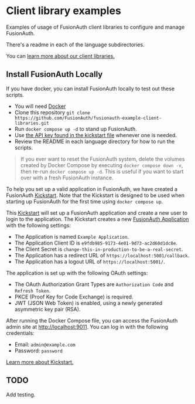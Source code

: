 # Client library examples

Examples of usage of FusionAuth client libraries to configure and manage FusionAuth. 

There's a readme in each of the language subdirectories.

You can [learn more about our client libraries.](https://fusionauth.io/docs/v1/tech/client-libraries/)

## Install FusionAuth Locally

If you have docker, you can install FusionAuth locally to test out these scripts.

* You will need [Docker](https://www.docker.com/)
* Clone this repository `git clone https://github.com/FusionAuth/fusionauth-example-client-libraries.git`
* Run `docker compose up -d` to stand up FusionAuth.
* Use [the API key found in the kickstart file](/kickstart/kickstart.json#L15) whenever one is needed.
* Review the README in each language directory for how to run the scripts.

> If you ever want to reset the FusionAuth system, delete the volumes created by Docker Compose by executing `docker compose down -v`, then re-run `docker compose up -d`. This is useful if you want to start over with a fresh FusionAuth instance.

To help you set up a valid application in FusionAuth, we have created a FusionAuth [Kickstart](/kickstart/kickstart.json). Note that the Kickstart is designed to be used when starting up FusionAuth for the first time using `docker compose up`.

This [Kickstart](https://fusionauth.io/docs/v1/tech/installation-guide/kickstart) will set up a FusionAuth application and create a new user to login to the application. The Kickstart creates a new [FusionAuth Application](https://fusionauth.io/docs/v1/tech/core-concepts/applications) with the following settings:

- The Application is named `Example Application`.
- The Application Client ID is `e9fdb985-9173-4e01-9d73-ac2d60d1dc8e`.
- The Client Secret is `change-this-in-production-to-be-a-real-secret`.
- The Application has a redirect URL of `https://localhost:5001/callback`.
- The Application has a logout URL of `https://localhost:5001/`.

The application is set up with the following OAuth settings:

- The OAuth Authorization Grant Types are `Authorization Code` and `Refresh Token`.
- PKCE (Proof Key for Code Exchange) is required.
- JWT (JSON Web Token) is enabled, using a newly generated asymmetric key pair (RSA).

After running the Docker Compose file, you can access the FusionAuth admin site at [http://localhost:9011](http://localhost:9011). You can log in with the following credentials:

- Email: `admin@example.com`
- Password: `password`

[Learn more about Kickstart.](https://fusionauth.io/docs/v1/tech/installation-guide/kickstart)

## TODO

Add testing.

